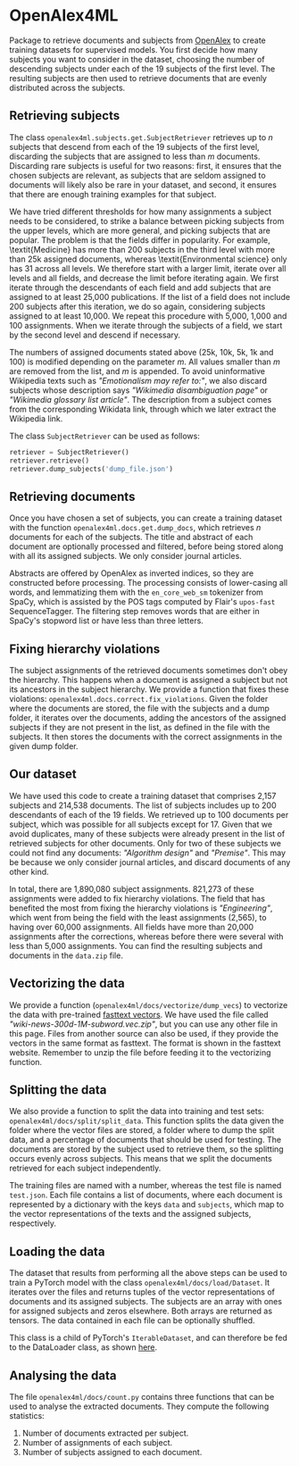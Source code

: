 # OpenAlex4ML

Package to retrieve documents and subjects from [OpenAlex](https://openalex.org/) to create training datasets for supervised models. You first decide how many subjects you want to consider in the dataset, choosing the number of descending subjects under each of the 19 subjects of the first level. The resulting subjects are then used to retrieve documents that are evenly distributed across the subjects.

## Retrieving subjects

The class `openalex4ml.subjects.get.SubjectRetriever` retrieves up to _n_ subjects that descend from each of the 19 subjects of the first level, discarding the subjects that are assigned to less than _m_ documents. Discarding rare subjects is useful for two reasons: first, it ensures that the chosen subjects are relevant, as subjects that are seldom assigned to documents will likely also be rare in your dataset, and second, it ensures that there are enough training examples for that subject.

We have tried different thresholds for how many assignments a subject needs to be considered, to strike a balance between picking subjects from the upper levels, which are more general, and picking subjects that are popular. The problem is that the fields differ in popularity. For example, \textit{Medicine} has more than 200 subjects in the third level with more than 25k assigned documents, whereas \textit{Environmental science} only has 31 across all levels. We therefore start with a larger limit, iterate over all levels and all fields, and decrease the limit before iterating again. We first iterate through the descendants of each field and add subjects that are assigned to at least 25,000 publications. If the list of a field does not include 200 subjects after this iteration, we do so again, considering subjects assigned to at least 10,000. We repeat this procedure with 5,000, 1,000 and 100 assignments. When we iterate through the subjects of a field, we start by the second level and descend if necessary.

The numbers of assigned documents stated above (25k, 10k, 5k, 1k and 100) is modified depending on the parameter _m_. All values smaller than _m_ are removed from the list, and _m_ is appended. To avoid uninformative Wikipedia texts such as _"Emotionalism may refer to:"_, we also discard subjects whose description says _"Wikimedia disambiguation page"_ or _"Wikimedia glossary list article"_. The description from a subject comes from the corresponding Wikidata link, through which we later extract the Wikipedia link.

The class `SubjectRetriever` can be used as follows:

```python
retriever = SubjectRetriever()
retriever.retrieve()
retriever.dump_subjects('dump_file.json')
```

## Retrieving documents

Once you have chosen a set of subjects, you can create a training dataset with the function `openalex4ml.docs.get.dump_docs`, which retrieves _n_ documents for each of the subjects. The title and abstract of each document are optionally processed and filtered, before being stored along with all its assigned subjects. We only consider journal articles.

Abstracts are offered by OpenAlex as inverted indices, so they are constructed before processing. The processing consists of lower-casing all words, and lemmatizing them with the `en_core_web_sm` tokenizer from SpaCy, which is assisted by the POS tags computed by Flair's `upos-fast` SequenceTagger. The filtering step removes words that are either in SpaCy's stopword list or have less than three letters.


## Fixing hierarchy violations

The subject assignments of the retrieved documents sometimes don't obey the hierarchy. This happens when a document is assigned a subject but not its ancestors in the subject hierarchy. We provide a function that fixes these violations: `openalex4ml.docs.correct.fix_violations`. Given the folder where the documents are stored, the file with the subjects and a dump folder, it iterates over the documents, adding the ancestors of the assigned subjects if they are not present in the list, as defined in the file with the subjects. It then stores the documents with the correct assignments in the given dump folder.

## Our dataset

We have used this code to create a training dataset that comprises 2,157 subjects and 214,538 documents. The list of subjects includes up to 200 descendants of each of the 19 fields. We retrieved up to 100 documents per subject, which was possible for all subjects except for 17. Given that we avoid duplicates, many of these subjects were already present in the list of retrieved subjects for other documents. Only for two of these subjects we could not find any documents: _"Algorithm design"_ and _"Premise"_. This may be because we only consider journal articles, and discard documents of any other kind.

In total, there are 1,890,080 subject assignments. 821,273 of these assignments were added to fix hierarchy violations. The field that has benefited the most from fixing the hierarchy violations is _"Engineering"_, which went from being the field with the least assignments (2,565), to having over 60,000 assignments. All fields have more than 20,000 assignments after the corrections, whereas before there were several with less than 5,000 assignments. You can find the resulting subjects and documents in the `data.zip` file.

## Vectorizing the data

We provide a function (`openalex4ml/docs/vectorize/dump_vecs`) to vectorize the data with pre-trained [fasttext vectors](https://fasttext.cc/docs/en/english-vectors.html). We have used the file called _"wiki-news-300d-1M-subword.vec.zip"_, but you can use any other file in this page. Files from another source can also be used, if they provide the vectors in the same format as fasttext. The format is shown in the fasttext website. Remember to unzip the file before feeding it to the vectorizing function.

## Splitting the data

We also provide a function to split the data into training and test sets: `openalex4ml/docs/split/split_data`. This function splits the data given the folder where the vector files are stored, a folder where to dump the split data, and a percentage of documents that should be used for testing. The documents are stored by the subject used to retrieve them, so the splitting occurs evenly across subjects. This means that we split the documents retrieved for each subject independently.

The training files are named with a number, whereas the test file is named `test.json`. Each file contains a list of documents, where each document is represented by a dictionary with the keys `data` and `subjects`, which map to the vector representations of the texts and the assigned subjects, respectively.

## Loading the data

The dataset that results from performing all the above steps can be used to train a PyTorch model with the class `openalex4ml/docs/load/Dataset`. It iterates over the files and returns tuples of the vector representations of documents and its assigned subjects. The subjects are an array with ones for assigned subjects and zeros elsewhere. Both arrays are returned as tensors. The data contained in each file can be optionally shuffled.

This class is a child of PyTorch's `IterableDataset`, and can therefore be fed to the DataLoader class, as shown [here](https://pytorch.org/docs/stable/data.html).

## Analysing the data

The file `openalex4ml/docs/count.py` contains three functions that can be used to analyse the extracted documents. They compute the following statistics:

1. Number of documents extracted per subject.
2. Number of assignments of each subject.
3. Number of subjects assigned to each document.
